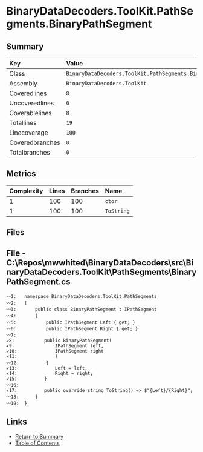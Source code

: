 ﻿# BinaryDataDecoders.ToolKit.PathSegments.BinaryPathSegment

## Summary

| Key             | Value                                                       |
| :-------------- | :---------------------------------------------------------- |
| Class           | `BinaryDataDecoders.ToolKit.PathSegments.BinaryPathSegment` |
| Assembly        | `BinaryDataDecoders.ToolKit`                                |
| Coveredlines    | `8`                                                         |
| Uncoveredlines  | `0`                                                         |
| Coverablelines  | `8`                                                         |
| Totallines      | `19`                                                        |
| Linecoverage    | `100`                                                       |
| Coveredbranches | `0`                                                         |
| Totalbranches   | `0`                                                         |

## Metrics

| Complexity | Lines | Branches | Name       |
| :--------- | :---- | :------- | :--------- |
| 1          | 100   | 100      | `ctor`     |
| 1          | 100   | 100      | `ToString` |

## Files

## File - C:\Repos\mwwhited\BinaryDataDecoders\src\BinaryDataDecoders.ToolKit\PathSegments\BinaryPathSegment.cs

```CSharp
〰1:   namespace BinaryDataDecoders.ToolKit.PathSegments
〰2:   {
〰3:       public class BinaryPathSegment : IPathSegment
〰4:       {
〰5:           public IPathSegment Left { get; }
〰6:           public IPathSegment Right { get; }
〰7:   
✔8:           public BinaryPathSegment(
✔9:               IPathSegment left,
✔10:              IPathSegment right
✔11:              )
〰12:          {
✔13:              Left = left;
✔14:              Right = right;
✔15:          }
〰16:  
✔17:          public override string ToString() => $"{Left}/{Right}";
〰18:      }
〰19:  }
```

## Links

* [Return to Summary](Summary.md)
* [Table of Contents](../TOC.md)

